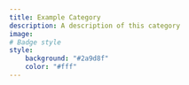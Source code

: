 ```yaml
---
title: Example Category
description: A description of this category
image:
# Badge style
style:
    background: "#2a9d8f"
    color: "#fff"
---
```

